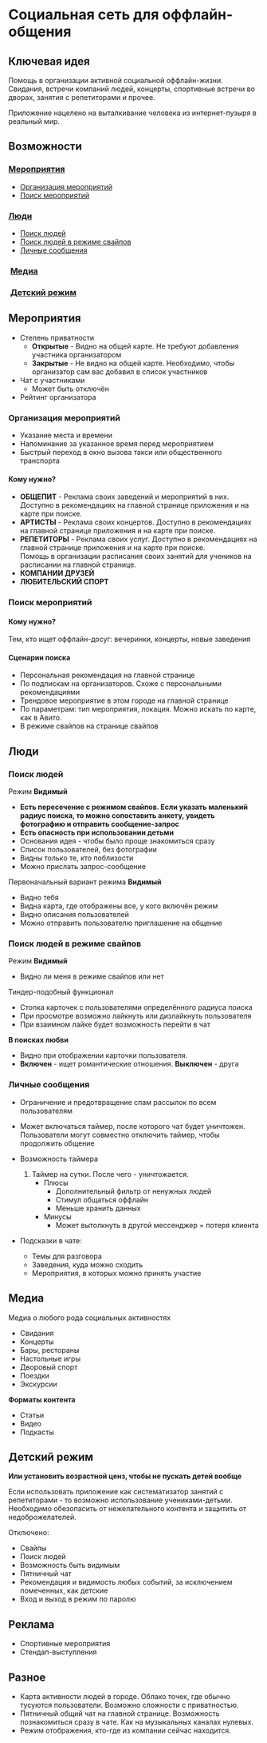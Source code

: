 # Социальная сеть для оффлайн-общения

## Ключевая идея

Помощь в организации активной социальной оффлайн-жизни. Свидания, встречи компаний людей, концерты, спортивные встречи во дворах, занятия с репетиторами и прочее.

Приложение нацелено на выталкивание человека из интернет-пузыря в реальный мир.

## Возможности

### [Мероприятия](#Мероприятия)

* [Организация мероприятий](#Организация-мероприятий)
* [Поиск мероприятий](#Поиск-мероприятий)

### [Люди](#Люди)

* [Поиск людей](#Поиск-людей)
* [Поиск людей в режиме свайпов](#Поиск-людей-в-режиме-свайпов)
* [Личные сообщения](#Личные-сообщения)

###  [Медиа](#Медиа)

###  [Детский режим](#Детский-режим)

## Мероприятия

* Степень приватности
  * **Открытые** - Видно на общей карте. Не требуют добавления участника организатором
  * **Закрытые** - Не видно на общей карте. Необходимо, чтобы организатор сам вас добавил в список участников
* Чат с участниками
  * Может быть отключён
* Рейтинг организатора

### Организация мероприятий

* Указание места и времени
* Напоминание за указанное время перед мероприятием
* Быстрый переход в окно вызова такси или общественного транспорта

#### **Кому нужно?**

* **ОБЩЕПИТ** - Реклама своих заведений и мероприятий в них. Доступно в рекомендациях на главной странице приложения и на карте при поиске.
* **АРТИСТЫ** - Реклама своих концертов. Доступно в рекомендациях на главной странице приложения и на карте при поиске.
* **РЕПЕТИТОРЫ** - Реклама своих услуг. Доступно в рекомендациях на главной странице приложения и на карте при поиске.\
Помощь в организации расписания своих занятий для учеников на расписании на главной странице.
* **КОМПАНИИ ДРУЗЕЙ**
* **ЛЮБИТЕЛЬСКИЙ СПОРТ**

### Поиск мероприятий

#### **Кому нужно?**

Тем, кто ищет оффлайн-досуг: вечеринки, концерты, новые заведения

#### **Сценарии поиска**

* Персональная рекомендация на главной странице
* По подпискам на организаторов. Схоже с персональными рекомендациями
* Трендовое мероприятие в этом городе на главной странице
* По параметрам: тип мероприятия, локация. Можно искать по карте, как в Авито.
* В режиме свайпов на странице свайпов

## Люди

### Поиск людей

Режим **Видимый**

* **Есть пересечение с режимом свайпов. Если указать маленький радиус поиска, то можно сопоставить анкету, увидеть фотографию и отправить сообщение-запрос**
* **Есть опасность при использовании детьми**
* Основания идея - чтобы было проще знакомиться сразу
* Список пользователей, без фотографии
* Видны только те, кто поблизости
* Можно прислать запрос-сообщение

Первоначальный вариант режима **Видимый**

* Видно тебя
* Видна карта, где отображены все, у кого включён режим
* Видно описания пользователей
* Можно отправить пользователю приглашение на общение

### Поиск людей в режиме свайпов

Режим **Видимый**

* Видно ли меня в режиме свайпов или нет

Тиндер-подобный функционал

* Стопка карточек с пользователями определённого радиуса поиска
* При просмотре возможно лайкнуть или дизлайкнуть пользователя
* При взаимном лайке будет возможность перейти в чат

**В поисках любви**

* Видно при отображении карточки пользователя.
* **Включен** - ищет романтические отношения. **Выключен** - друга

### Личные сообщения

* Ограничение и предотвращение спам рассылок по всем пользователям

* Может включаться таймер, после которого чат будет уничтожен. Пользователи могут совместно отключить таймер, чтобы продолжить общение
* Возможность таймера
  1. Таймер на сутки. После чего - уничтожается.
      * Плюсы
        * Дополнительный фильтр от ненужных людей
        * Стимул общаться оффлайн
        * Меньше хранить данных
      * Минусы
        * Может вытолкнуть в другой мессенджер = потеря клиента
* Подсказки в чате:
  * Темы для разговора
  * Заведения, куда можно сходить
  * Мероприятия, в которых можно принять участие

## Медиа

Медиа о любого рода социальных активностях

* Свидания
* Концерты
* Бары, рестораны
* Настольные игры
* Дворовый спорт
* Поездки
* Экскурсии

**Форматы контента**

* Статьи
* Видео
* Подкасты

## Детский режим

**Или установить возрастной ценз, чтобы не пускать детей вообще**

Если использовать приложение как систематизатор занятий с репетиторами - то возможно использование учениками-детьми. Необходимо обезопасить от нежелательного контента и защитить от недоброжелателей.

Отключено:

* Свайпы
* Поиск людей
* Возможность быть видимым
* Пятничный чат
* Рекомендация и видимость любых событий, за исключением помеченных, как детские
* Вход и выход в режим по паролю

## Реклама

* Спортивные мероприятия
* Стендап-выступления

## Разное

* Карта активности людей в городе. Облако точек, где обычно тусуются пользователи. Возможно сложности с приватностью.
* Пятничный общий чат на главной странице. Возможность познакомиться сразу в чате. Как на музыкальных каналах нулевых.
* Режим отображения, кто-где из компании сейчас находится.
